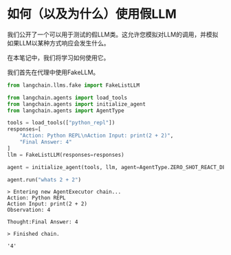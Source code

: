 # 如何（以及为什么）使用假LLM

我们公开了一个可以用于测试的假LLM类。这允许您模拟对LLM的调用，并模拟如果LLM以某种方式响应会发生什么。

在本笔记中，我们将学习如何使用它。

我们首先在代理中使用FakeLLM。

```python
from langchain.llms.fake import FakeListLLM

from langchain.agents import load_tools
from langchain.agents import initialize_agent
from langchain.agents import AgentType

tools = load_tools(["python_repl"])
responses=[
    "Action: Python REPL\nAction Input: print(2 + 2)",
    "Final Answer: 4"
]
llm = FakeListLLM(responses=responses)

agent = initialize_agent(tools, llm, agent=AgentType.ZERO_SHOT_REACT_DESCRIPTION, verbose=True)

agent.run("whats 2 + 2")

```

```pycon
> Entering new AgentExecutor chain...
Action: Python REPL
Action Input: print(2 + 2)
Observation: 4

Thought:Final Answer: 4

> Finished chain.
```

```pycon
'4'
```